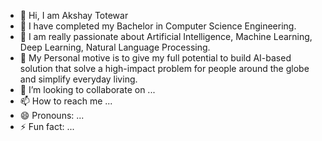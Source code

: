 - 👋 Hi, I am Akshay Totewar
- :telescope: I have completed my Bachelor in Computer Science Engineering.
- 👀 I am really passionate about Artificial Intelligence, Machine Learning, Deep Learning, Natural Language Processing.
- :dart: My Personal motive is to give my full potential to build AI-based solution that solve a high-impact problem for people around the globe and simplify everyday living.
- 💞️ I’m looking to collaborate on ...
- 📫 How to reach me ...
- 😄 Pronouns: ...
- ⚡ Fun fact: ...

<!---
Akshaay10/Akshaay10 is a ✨ special ✨ repository because its `README.md` (this file) appears on your GitHub profile.
You can click the Preview link to take a look at your changes.
--->
